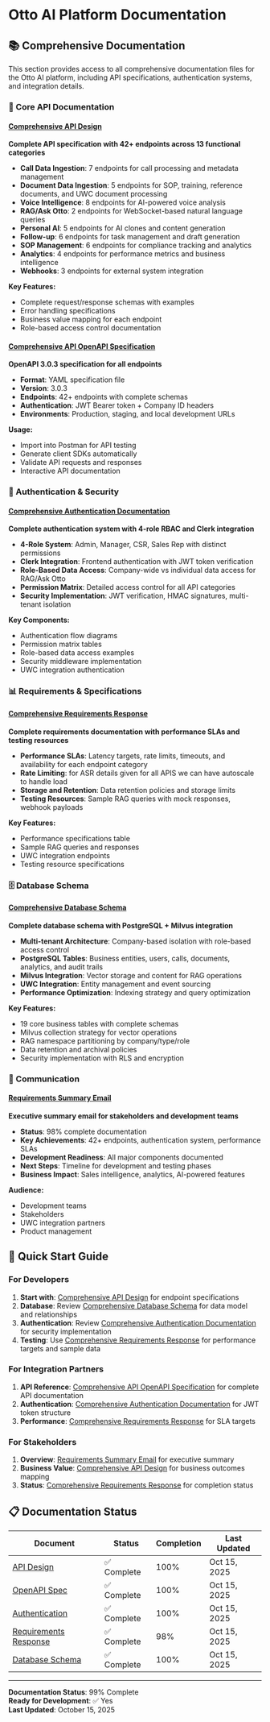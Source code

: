 # Otto AI Platform Documentation

## 📚 Comprehensive Documentation

This section provides access to all comprehensive documentation files for the Otto AI platform, including API specifications, authentication systems, and integration details.

### 🔧 Core API Documentation

#### [Comprehensive API Design](./comprehensive-api-design.md)
**Complete API specification with 42+ endpoints across 13 functional categories**

- **Call Data Ingestion**: 7 endpoints for call processing and metadata management
- **Document Data Ingestion**: 5 endpoints for SOP, training, reference documents, and UWC document processing
- **Voice Intelligence**: 8 endpoints for AI-powered voice analysis
- **RAG/Ask Otto**: 2 endpoints for WebSocket-based natural language queries
- **Personal AI**: 5 endpoints for AI clones and content generation
- **Follow-up**: 6 endpoints for task management and draft generation
- **SOP Management**: 6 endpoints for compliance tracking and analytics
- **Analytics**: 4 endpoints for performance metrics and business intelligence
- **Webhooks**: 3 endpoints for external system integration

**Key Features:**
- Complete request/response schemas with examples
- Error handling specifications
- Business value mapping for each endpoint
- Role-based access control documentation

#### [Comprehensive API OpenAPI Specification](./comprehensive-api-openapi.yaml)
**OpenAPI 3.0.3 specification for all endpoints**

- **Format**: YAML specification file
- **Version**: 3.0.3
- **Endpoints**: 42+ endpoints with complete schemas
- **Authentication**: JWT Bearer token + Company ID headers
- **Environments**: Production, staging, and local development URLs

**Usage:**
- Import into Postman for API testing
- Generate client SDKs automatically
- Validate API requests and responses
- Interactive API documentation

### 🔐 Authentication & Security

#### [Comprehensive Authentication Documentation](./comprehensive_authentication_doc.md)
**Complete authentication system with 4-role RBAC and Clerk integration**

- **4-Role System**: Admin, Manager, CSR, Sales Rep with distinct permissions
- **Clerk Integration**: Frontend authentication with JWT token verification
- **Role-Based Data Access**: Company-wide vs individual data access for RAG/Ask Otto
- **Permission Matrix**: Detailed access control for all API categories
- **Security Implementation**: JWT verification, HMAC signatures, multi-tenant isolation

**Key Components:**
- Authentication flow diagrams
- Permission matrix tables
- Role-based data access examples
- Security middleware implementation
- UWC integration authentication

### 📊 Requirements & Specifications

#### [Comprehensive Requirements Response](./comprehensive-requirements-response.md)
**Complete requirements documentation with performance SLAs and testing resources**

- **Performance SLAs**: Latency targets, rate limits, timeouts, and availability for each endpoint category
- **Rate Limiting**: for ASR details given for all APIS we can have autoscale to handle load
- **Storage and Retention**: Data retention policies and storage limits
- **Testing Resources**: Sample RAG queries with mock responses, webhook payloads

**Key Features:**
- Performance specifications table
- Sample RAG queries and responses
- UWC integration endpoints
- Testing resource specifications

### 🗄️ Database Schema

#### [Comprehensive Database Schema](./comprehensive-db-schema.md)
**Complete database schema with PostgreSQL + Milvus integration**

- **Multi-tenant Architecture**: Company-based isolation with role-based access control
- **PostgreSQL Tables**: Business entities, users, calls, documents, analytics, and audit trails
- **Milvus Integration**: Vector storage and content for RAG operations
- **UWC Integration**: Entity management and event sourcing
- **Performance Optimization**: Indexing strategy and query optimization

**Key Features:**
- 19 core business tables with complete schemas
- Milvus collection strategy for vector operations
- RAG namespace partitioning by company/type/role
- Data retention and archival policies
- Security implementation with RLS and encryption

### 📧 Communication

#### [Requirements Summary Email](./requirements-summary-email.md)
**Executive summary email for stakeholders and development teams**

- **Status**: 98% complete documentation
- **Key Achievements**: 42+ endpoints, authentication system, performance SLAs
- **Development Readiness**: All major components documented
- **Next Steps**: Timeline for development and testing phases
- **Business Impact**: Sales intelligence, analytics, AI-powered features

**Audience:**
- Development teams
- Stakeholders
- UWC integration partners
- Product management

## 🚀 Quick Start Guide

### For Developers
1. **Start with**: [Comprehensive API Design](./comprehensive-api-design.md) for endpoint specifications
2. **Database**: Review [Comprehensive Database Schema](./comprehensive-db-schema.md) for data model and relationships
3. **Authentication**: Review [Comprehensive Authentication Documentation](./comprehensive_authentication_doc.md) for security implementation
4. **Testing**: Use [Comprehensive Requirements Response](./comprehensive-requirements-response.md) for performance targets and sample data

### For Integration Partners
1. **API Reference**: [Comprehensive API OpenAPI Specification](./comprehensive-api-openapi.yaml) for complete API documentation
2. **Authentication**: [Comprehensive Authentication Documentation](./comprehensive_authentication_doc.md) for JWT token structure
3. **Performance**: [Comprehensive Requirements Response](./comprehensive-requirements-response.md) for SLA targets

### For Stakeholders
1. **Overview**: [Requirements Summary Email](./requirements-summary-email.md) for executive summary
2. **Business Value**: [Comprehensive API Design](./comprehensive-api-design.md) for business outcomes mapping
3. **Status**: [Comprehensive Requirements Response](./comprehensive-requirements-response.md) for completion status

## 📋 Documentation Status

| **Document** | **Status** | **Completion** | **Last Updated** |
|--------------|------------|----------------|------------------|
| [API Design](./comprehensive-api-design.md) | ✅ Complete | 100% | Oct 15, 2025 |
| [OpenAPI Spec](./comprehensive-api-openapi.yaml) | ✅ Complete | 100% | Oct 15, 2025 |
| [Authentication](./comprehensive_authentication_doc.md) | ✅ Complete | 100% | Oct 15, 2025 |
| [Requirements Response](./comprehensive-requirements-response.md) | ✅ Complete | 98% | Oct 15, 2025 |
| [Database Schema](./comprehensive-db-schema.md) | ✅ Complete | 100% | Oct 15, 2025 |



---

**Documentation Status**: 99% Complete  
**Ready for Development**: ✅ Yes  
**Last Updated**: October 15, 2025
